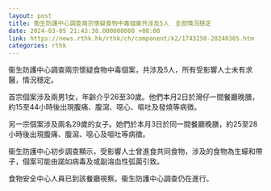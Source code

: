 ```yaml
---
layout: post
title: 衞生防護中心調查兩宗懷疑食物中毒個案共涉及5人　全部情況穩定
date: 2024-03-05 21:43:38.000000000 +08:00
link: https://news.rthk.hk/rthk/ch/component/k2/1743250-20240305.htm
categories: rthk
---
```


衞生防護中心調查兩宗懷疑食物中毒個案，共涉及5人，所有受影響人士未有求醫，情況穩定。
 
首宗個案涉及兩男1女，年齡介乎26至30歲。他們本月2日於灣仔一間餐廳晚膳，約15至44小時後出現腹痛、腹瀉、噁心、嘔吐及發燒等病徵。

另一宗個案涉及兩名29歲的女子。她們於本月3日於同一間餐廳晚膳，約25至28小時後出現腹痛、腹瀉、噁心及嘔吐等病徵。

衞生防護中心初步調查顯示，受影響人士曾進食共同食物，涉及的食物為生蠔和帶子，個案可能由諾如病毒及或副溶血性弧菌引致。

食物安全中心人員已到該餐廳視察。衞生防護中心調查仍在進行。
